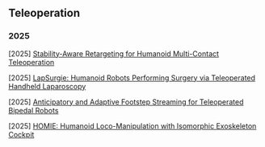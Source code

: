## Teleoperation

### 2025

[2025] [Stability-Aware Retargeting for Humanoid Multi-Contact Teleoperation](https://arxiv.org/abs/2510.04353)

[2025] [LapSurgie: Humanoid Robots Performing Surgery via Teleoperated Handheld Laparoscopy](https://arxiv.org/abs/2510.03529)

[2025] [Anticipatory and Adaptive Footstep Streaming for Teleoperated Bipedal Robots](https://arxiv.org/abs/2508.11802)

[2025] [HOMIE: Humanoid Loco-Manipulation with Isomorphic Exoskeleton Cockpit](https://arxiv.org/abs/2502.13013)
